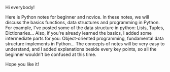 Hi everybody! 

Here is Python notes for beginner and novice. In these notes, we will discuss the basics functions, data structures and programming in Python. For example, I've posted some of the data structure in python: Lists, Tuples, Dictionaries...
Also, if you're already learned the basics, I added some intermediate parts for you: Object-oriented programming, fundamental data structure implements in Python... 
The concepts of notes will be very easy to understand, and I added explanations beside every key points, so all the beginner wouldn't be confused at this time.

Hope you like it!
